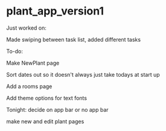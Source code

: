 # plant_app_version1

Just worked on:

Made swiping between task list, added different tasks

To-do: 

Make NewPlant page 

Sort dates out so it doesn't always just take todays at start up 

Add a rooms page   

Add theme options for text fonts 


Tonight: 
decide on app bar or no app bar 

make new and edit plant pages 
